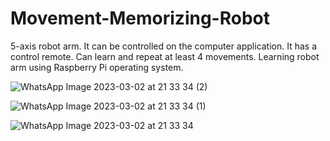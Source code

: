 # Movement-Memorizing-Robot

5-axis robot arm.
It can be controlled on the computer application.
It has a control remote.
Can learn and repeat at least 4 movements.
Learning robot arm using Raspberry Pi operating system.

![WhatsApp Image 2023-03-02 at 21 33 34 (2)](https://user-images.githubusercontent.com/56589435/222661237-54ea5c8c-406a-4d55-ba38-0de4b1aa3cff.jpeg)

![WhatsApp Image 2023-03-02 at 21 33 34 (1)](https://user-images.githubusercontent.com/56589435/222661257-160e211f-41ba-465a-bb5e-e0c2e30eaa14.jpeg)

![WhatsApp Image 2023-03-02 at 21 33 34](https://user-images.githubusercontent.com/56589435/222661280-455e6b55-f8c3-4564-81cf-c8d37cde9302.jpeg)


